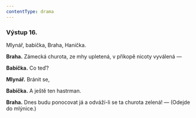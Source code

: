```yaml
---
contentType: drama
---
```


<section>

### Výstup 16.

Mlynář, babička, Braha, Hanička.

**Braha.** Zámecká churota, ze mhy upletená, v příkopě nicoty vyválená — 

**Babička.** Co teď? 

**Mlynář.** Bránit se,

**Babička.** A ještě ten hastrman. 

**Braha.** Dnes budu ponocovat já a odváží-li se ta churota zelená! — (Odejde do mlýnice.)

</section>

